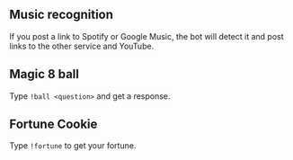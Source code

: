 ## Music recognition
If you post a link to Spotify or Google Music, the bot will detect it and post links to the other service and YouTube.

## Magic 8 ball
Type `!ball <question>` and get a response.

## Fortune Cookie
Type `!fortune` to get your fortune.